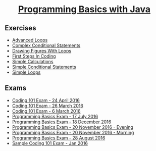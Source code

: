 # <a href="https://softuni.bg/trainings/1772/programming-basics-with-java-october-2017" rel="Programming-Basics-With-Java"><p align="center"> Programming Basics with Java <p></a>

## Exercises
- <a href="https://github.com/vdamov/softuni-software-engineering/tree/master/programming-basics/exercises/advanced-loops" > Advanced Loops</a>
- <a href="https://github.com/vdamov/softuni-software-engineering/tree/master/programming-basics/exercises/complex-conditional-statements" > Complex Conditional Statements </a>
- <a href="https://github.com/vdamov/softuni-software-engineering/tree/master/programming-basics/exercises/drawing-figures-with-loops" > Drawing Figures With Loops </a>
- <a href="https://github.com/vdamov/softuni-software-engineering/tree/master/programming-basics/exercises/first-steps-in-coding" > First Steps In Coding </a>
- <a href="https://github.com/vdamov/softuni-software-engineering/tree/master/programming-basics/exercises/simple-calculations" > Simple Calculations </a>
- <a href="https://github.com/vdamov/softuni-software-engineering/tree/master/programming-basics/exercises/simple-conditional-statements" > Simple Conditional Statements </a>
- <a href="https://github.com/vdamov/softuni-software-engineering/tree/master/programming-basics/exercises/simple-loops" > Simple Loops </a>

## Exams
- <a href="#" > Coding 101 Exam - 24 April 2016 </a>
- <a href="#" > Coding 101 Exam - 26 March 2016 </a>
- <a href="#" > Coding 101 Exam - 6 March 2016 </a> 
- <a href="#" > Programming Basics Exam - 17 July 2016 </a> 
- <a href="#" > Programming Basics Exam - 18 December 2016 </a> 
- <a href="#" > Programming Basics Exam - 20 November 2016 - Evening </a> 
- <a href="#" > Programming Basics Exam - 20 November 2016 - Morning </a> 
- <a href="#" > Programming Basics Exam - 28 August 2016 </a> 
- <a href="#" > Sample Coding 101 Exam - Jan 2016 </a> 
 

